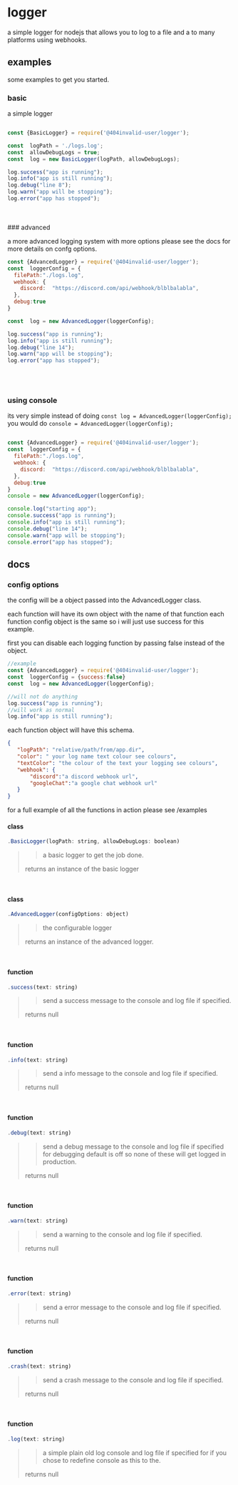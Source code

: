# logger

a simple logger for nodejs that allows you to log to a file and a to many platforms using webhooks.

## examples
some examples to get you started.
  <br>

### basic
a simple logger
```js

const {BasicLogger} = require('@404invalid-user/logger');

const  logPath = './logs.log';
const  allowDebugLogs = true;
const  log = new BasicLogger(logPath, allowDebugLogs);

log.success("app is running");
log.info("app is still running");
log.debug("line 8");
log.warn("app will be stopping");
log.error("app has stopped");
```
<br>
<br>
### advanced

a more advanced logging system with more options please see the docs for more details on confg options.
```js
const {AdvancedLogger} = require('@404invalid-user/logger');
const  loggerConfig = {
  filePath:"./logs.log",
  webhook: {
    discord:  "https://discord.com/api/webhook/blblbalabla",
  },
  debug:true
}

const  log = new AdvancedLogger(loggerConfig);

log.success("app is running");
log.info("app is still running");
log.debug("line 14");
log.warn("app will be stopping");
log.error("app has stopped");

```
<br>
<br>

### using console
its very simple instead of doing `const log = AdvancedLogger(loggerConfig);` you would do `console = AdvancedLogger(loggerConfig);`
```js

const {AdvancedLogger} = require('@404invalid-user/logger');
const  loggerConfig = {
  filePath:"./logs.log",
  webhook: {
    discord:  "https://discord.com/api/webhook/blblbalabla",
  },
  debug:true
}
console = new AdvancedLogger(loggerConfig);

console.log("starting app");
console.success("app is running");
console.info("app is still running");
console.debug("line 14");
console.warn("app will be stopping");
console.error("app has stopped");

```


## docs

### config options

the config will be a object passed into the AdvancedLogger class.

each function will have its own object with the name of that function each function config object is the same so i will just use success for this example.

first you can disable each logging function by passing false instead of the object.
```js
//example
const {AdvancedLogger} = require('@404invalid-user/logger');
const  loggerConfig = {success:false}
const  log = new AdvancedLogger(loggerConfig);

//will not do anything
log.success("app is running");
//will work as normal
log.info("app is still running");
```

each function object will have this schema.
```json
{
   "logPath": "relative/path/from/app.dir",
   "color": " your log name text colour see colours",
   "textColor": "the colour of the text your logging see colours",
   "webhook": {
       "discord":"a discord webhook url",
       "googleChat":"a google chat webhook url"
   }
}
```
for a full example of all the functions in action please see /examples


 

#### class
```js
.BasicLogger(logPath: string, allowDebugLogs: boolean)
```
>>a basic logger to get the job done.
>
> returns an instance of the basic logger

<br>

#### class
```js
.AdvancedLogger(configOptions: object)
```
>>the configurable logger
>
> returns an instance of the advanced logger.

<br>

#### function
```js
.success(text: string)
```
>>send a success message to the console and log file if specified.
>
> returns null

<br>

#### function
```js
.info(text: string)
```
>>send a info message to the console and log file if specified.
>
> returns null

<br>

#### function
```js
.debug(text: string)
```
>>send a debug message to the console and log file if specified for debugging default is off so none of these will get logged in production.
>
> returns null

<br>

#### function
```js
.warn(text: string)
```
>>send a warning to the console and log file if specified.
>
> returns null

<br>

#### function
```js
.error(text: string)
```
>>send a error message to the console and log file if specified.
>
> returns null

<br>

#### function
```js
.crash(text: string)
```
>>send a crash message to the console and log file if specified.
>
> returns null

<br>

#### function
```js
.log(text: string)
```
>>a simple plain old log console and log file if specified for if you chose to redefine console as this to the.
>
> returns null
